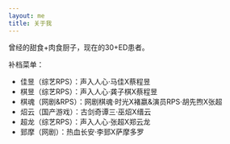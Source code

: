 ```yaml
---
layout: me
title: 关于我
---
```


曾经的甜食+肉食厨子，现在的30+ED患者。

补档菜单：

- 佳昱（综艺RPS）：声入人心·马佳X蔡程昱
- 棋昱（综艺RPS）：声入人心·龚子棋X蔡程昱
- 棋魂（网剧&RPS）：网剧棋魂·时光X褚嬴&演员RPS·胡先煦X张超
- 炤云（国产游戏）：古剑奇谭三·巫炤X缙云
- 超龙（综艺RPS）：声入人心·张超X郑云龙
- 郅摩（网剧）：热血长安·李郅X萨摩多罗
